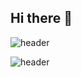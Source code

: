 ## Hi there 👋
![header](https://capsule-render.vercel.app/api?type=shark&text=Hello!%20%20I'm%20Yun!&animation=fadeIn&color=0:dcb5ff,100:b5cbff)

<!--
**Yunzoo01/Yunzoo01** is a ✨ _special_ ✨ repository because its `README.md` (this file) appears on your GitHub profile.

Here are some ideas to get you started:

- 🔭 I’m currently working on ...
- 🌱 I’m currently learning ...
- 👯 I’m looking to collaborate on ...
- 🤔 I’m looking for help with ...
- 💬 Ask me about ...
- 📫 How to reach me: ...
- 😄 Pronouns: ...
- ⚡ Fun fact: ...
-->

![header](https://capsule-render.vercel.app/api?type=shark&animation=fadeIn&color=0:dcb5ff,100:b5cbff&section=footer&reversal=true)
